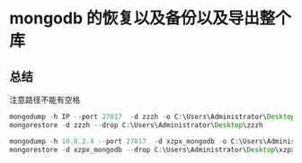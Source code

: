 # mongodb 的恢复以及备份以及导出整个库



## 总结

注意路径不能有空格

```java
mongodump -h IP --port 27017  -d zzzh -o C:\Users\Administrator\Desktop\
mongorestore -d zzzh --drop C:\Users\Administrator\Desktop\zzzh

mongodump -h 10.0.2.4 --port 27017  -d xzpx_mongodb -o C:\Users\Administrator\Desktop\
mongorestore -d xzpx_mongodb --drop C:\Users\Administrator\Desktop\xzpx_mongodb
```

